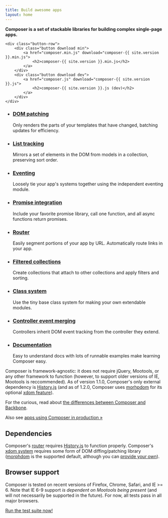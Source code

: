 ```yaml
---
title: Build awesome apps
layout: home
---
```


<div class="intro">
    <strong>Composer is a set of stackable libraries for building complex single-page apps.</strong>

    <div class="button-row">
        <div class="button download min">
            <a href="composer.min.js" download="composer-{{ site.version }}.min.js">
                <h2>composer-{{ site.version }}.min.js</h2>
            </a>
        </div>
        <div class="button download dev">
            <a href="composer.js" download="composer-{{ site.version }}.js">
                <h2>composer-{{ site.version }}.js (dev)</h2>
            </a>
        </div>
    </div>
</div>

<div class="features">
    <ul>
        <li>
            <h3><a href="docs/controller#xdom">DOM patching</a></h3>
            Only renders the parts of your templates that have changed,
            batching updates for efficiency.
        </li>
        <li>
            <h3><a href="docs/listcontroller">List tracking</a></h3>
            Mirrors a set of elements in the DOM from models in a collection,
            preserving sort order.
        </li>
        <li>
            <h3><a href="docs/event">Eventing</a></h3>
            Loosely tie your app's systems together using the independent
            eventing module.
        </li>
        <li>
            <h3><a href="docs/util#composer-promisify">Promise integration</a></h3>
            Include your favorite promise library, call one function, and
            all async functions return promises.
        </li>
        <li>
            <h3><a href="docs/router">Router</a></h3>
            Easily segment portions of your app by URL. Automatically route
            links in your app.
        </li>
        <li>
            <h3><a href="docs/filtercollection">Filtered collections</a></h3>
            Create collections that attach to other collections and apply
            filters and sorting.
        </li>
        <li>
            <h3><a href="docs/class">Class system</a></h3>
            Use the tiny base class system for making your own extendable
            modules.
        </li>
        <li>
            <h3><a href="docs/class#composer-merge-extend">Controller event merging</a></h3>
            Controllers inherit DOM event tracking from the controller they
            extend.
        </li>
        <li>
            <h3><a href="docs/">Documentation</a></h3>
            Easy to understand docs with lots of runnable examples make learning
            Composer easy.
        </li>
    </ul>
</div>

Composer is framework-agnostic: it does not require jQuery, Mootools, or any other
framework to function (however, to support older versions of IE, Mootools is
reccommended). As of version 1.1.0, Composer's only external dependency is 
[History.js](https://github.com/browserstate/history.js/) (and as of 1.2.0,
Composer uses [morhpdom](https://github.com/patrick-steele-idem/morphdom)
for its optional [xdom feature](docs/controller/#xdom)).

For the curious, read about [the differences between Composer and Backbone](pages/comparison).

Also see [apps using Composer in production &raquo;](pages/apps)

## Dependencies

Composer's [router](docs/router) requires [History.js](https://github.com/browserstate/history.js/)
to function properly. Composer's [xdom system](docs/controller#dom)
requires some form of DOM diffing/patching library
([morphdom](https://github.com/patrick-steele-idem/morphdom) is the supported
default, although you can [provide your own](docs/xdom#composer-xdom-hooks)).

## Browser support

Composer is tested on recent versions of Firefox, Chrome, Safari, and IE >= 6.
Note that IE 6-9 support *is dependent on Mootools being present* (and will not
necessarily be supported in the future). For now, all tests pass in all major
browsers.

<a href="test" target="_blank">Run the test suite now!</a>

